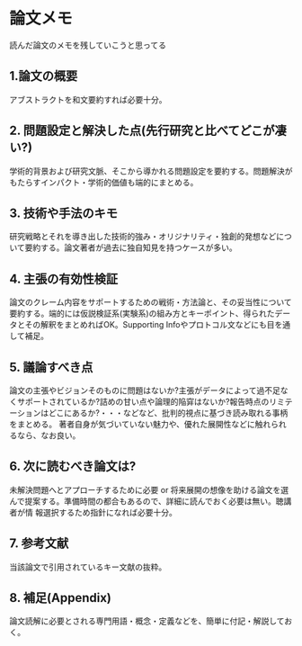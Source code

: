 # 論文メモ
読んだ論文のメモを残していこうと思ってる

## 1.論文の概要
アブストラクトを和文要約すれば必要十分。
## 2. 問題設定と解決した点(先行研究と比べてどこが凄い?)
学術的背景および研究文脈、そこから導かれる問題設定を要約する。問題解決がもたらすインパクト・学術的価値も端的にまとめる。
## 3. 技術や手法のキモ
研究戦略とそれを導き出した技術的強み・オリジナリティ・独創的発想などについて要約する。論文著者が過去に独自知見を持つケースが多い。
## 4. 主張の有効性検証
論文のクレーム内容をサポートするための戦術・方法論と、その妥当性について要約する。端的には仮説検証系(実験系)の組み方とキーポイント、得られたデータとその解釈をまとめればOK。Supporting Infoやプロトコル文などにも目を通して補足。
## 5. 議論すべき点
論文の主張やビジョンそのものに問題はないか?主張がデータによって過不足なくサポートされているか?詰めの甘い点や論理的陥穽はないか?報告時点のリミテーションはどこにあるか?・・・などなど、批判的視点に基づき読み取れる事柄をまとめる。
著者自身が気づいていない魅力や、優れた展開性などに触れられるなら、なお良い。
## 6. 次に読むべき論文は?
未解決問題へとアプローチするために必要 or 将来展開の想像を助ける論文を選んで提案する。準備時間の都合もあるので、詳細に読んでおく必要は無い。聴講者が情
報選択するため指針になれば必要十分。
## 7. 参考文献
当該論文で引用されているキー文献の抜粋。
## 8. 補足(Appendix)
論文読解に必要とされる専門用語・概念・定義などを、簡単に付記・解説しておく。
